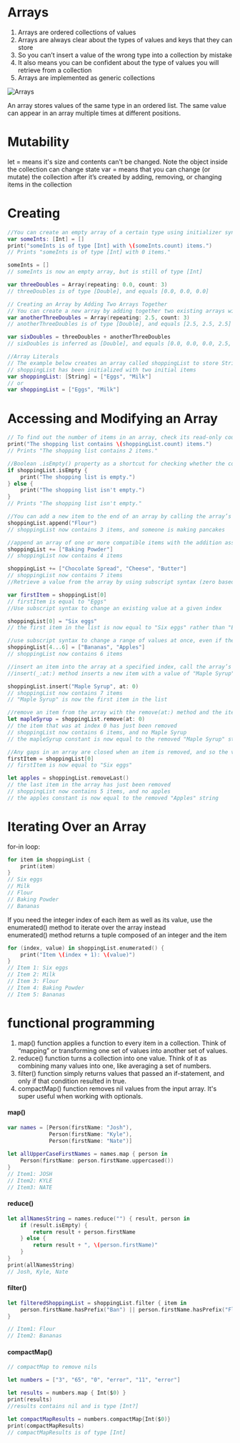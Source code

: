 # Arrays
1. Arrays are ordered collections of values  
2. Arrays are always clear about the types of values and keys that they can store  
3. So you can’t insert a value of the wrong type into a collection by mistake  
4. It also means you can be confident about the type of values you will retrieve from a collection  
5. Arrays are implemented as generic collections  

![Arrays](https://user-images.githubusercontent.com/89819167/131692317-bc2a14b3-4390-435f-9b2d-86a155802e9f.png)

An array stores values of the same type in an ordered list. The same value can appear in an array multiple times at different positions.  

# Mutability
let = means it's size and contents can't be changed.  Note the object inside the collection can change state
var =  means that you can change (or mutate) the collection after it’s created by adding, removing, or changing items in the collection

# Creating

```swift
//You can create an empty array of a certain type using initializer syntax:
var someInts: [Int] = []
print("someInts is of type [Int] with \(someInts.count) items.")
// Prints "someInts is of type [Int] with 0 items."

someInts = []
// someInts is now an empty array, but is still of type [Int]

var threeDoubles = Array(repeating: 0.0, count: 3)
// threeDoubles is of type [Double], and equals [0.0, 0.0, 0.0]

// Creating an Array by Adding Two Arrays Together
// You can create a new array by adding together two existing arrays with compatible types with the addition operator (+)  
var anotherThreeDoubles = Array(repeating: 2.5, count: 3)
// anotherThreeDoubles is of type [Double], and equals [2.5, 2.5, 2.5]

var sixDoubles = threeDoubles + anotherThreeDoubles
// sixDoubles is inferred as [Double], and equals [0.0, 0.0, 0.0, 2.5, 2.5, 2.5]

//Array Literals 
// The example below creates an array called shoppingList to store String values
// shoppingList has been initialized with two initial items
var shoppingList: [String] = ["Eggs", "Milk"]
// or
var shoppingList = ["Eggs", "Milk"]
```

# Accessing and Modifying an Array

```swift
// To find out the number of items in an array, check its read-only count property
print("The shopping list contains \(shoppingList.count) items.")
// Prints "The shopping list contains 2 items."

//Boolean .isEmpty() property as a shortcut for checking whether the count property is equal to 0
if shoppingList.isEmpty {
    print("The shopping list is empty.")
} else {
    print("The shopping list isn't empty.")
}
// Prints "The shopping list isn't empty."

//You can add a new item to the end of an array by calling the array’s append(_:) method
shoppingList.append("Flour")
// shoppingList now contains 3 items, and someone is making pancakes

//append an array of one or more compatible items with the addition assignment operator (+=)
shoppingList += ["Baking Powder"]
// shoppingList now contains 4 items

shoppingList += ["Chocolate Spread", "Cheese", "Butter"]
// shoppingList now contains 7 items
//Retrieve a value from the array by using subscript syntax (zero based)

var firstItem = shoppingList[0]
// firstItem is equal to "Eggs"
//Use subscript syntax to change an existing value at a given index

shoppingList[0] = "Six eggs"
// the first item in the list is now equal to "Six eggs" rather than "Eggs"

//use subscript syntax to change a range of values at once, even if the replacement set of values has a different length than the range you are replacing
shoppingList[4...6] = ["Bananas", "Apples"]
// shoppingList now contains 6 items

//insert an item into the array at a specified index, call the array’s insert(_:at:) method
//insert(_:at:) method inserts a new item with a value of "Maple Syrup" at the very beginning of the shopping list, indicated by an index of 0

shoppingList.insert("Maple Syrup", at: 0)
// shoppingList now contains 7 items
// "Maple Syrup" is now the first item in the list

//remove an item from the array with the remove(at:) method and the item is returned
let mapleSyrup = shoppingList.remove(at: 0)
// the item that was at index 0 has just been removed
// shoppingList now contains 6 items, and no Maple Syrup
// the mapleSyrup constant is now equal to the removed "Maple Syrup" string

//Any gaps in an array are closed when an item is removed, and so the value at index 0 is once again equal to "Six eggs"
firstItem = shoppingList[0]
// firstItem is now equal to "Six eggs"

let apples = shoppingList.removeLast()
// the last item in the array has just been removed
// shoppingList now contains 5 items, and no apples
// the apples constant is now equal to the removed "Apples" string
```

# Iterating Over an Array

for-in loop:
```swift
for item in shoppingList {
    print(item)
}
// Six eggs
// Milk
// Flour
// Baking Powder
// Bananas
```

If you need the integer index of each item as well as its value, use the enumerated() method to iterate over the array instead  
enumerated() method returns a tuple composed of an integer and the item
```swift
for (index, value) in shoppingList.enumerated() {
    print("Item \(index + 1): \(value)")
}
// Item 1: Six eggs
// Item 2: Milk
// Item 3: Flour
// Item 4: Baking Powder
// Item 5: Bananas
```

# functional programming

1. map() function applies a function to every item in a collection. Think of “mapping” or transforming one set of values into another set of values.
2. reduce() function turns a collection into one value. Think of it as combining many values into one, like averaging a set of numbers.
3. filter() function simply returns values that passed an if-statement, and only if that condition resulted in true.
4. compactMap() function removes nil values from the input array. It's super useful when working with optionals.

#### map()

```swift
var names = [Person(firstName: "Josh"),
             Person(firstName: "Kyle"),
             Person(firstName: "Nate")]
             
let allUpperCaseFirstNames = names.map { person in
    Person(firstName: person.firstName.uppercased())
}
// Item1: JOSH
// Item2: KYLE
// Item3: NATE
```

#### reduce()
``` swift
let allNamesString = names.reduce("") { result, person in
    if (result.isEmpty) {
        return result + person.firstName
    } else {
        return result + ", \(person.firstName)"
    }
}
print(allNamesString)
// Josh, Kyle, Nate
```

#### filter()

```swift
let filteredShoppingList = shoppingList.filter { item in
    person.firstName.hasPrefix("Ban") || person.firstName.hasPrefix("Fl")
}

// Item1: Flour
// Item2: Bananas
```

#### compactMap()

```swift
// compactMap to remove nils

let numbers = ["3", "65", "0", "error", "11", "error"]

let results = numbers.map { Int($0) }
print(results)
//results contains nil and is type [Int?]

let compactMapResults = numbers.compactMap{Int($0)}
print(compactMapResults)
// compactMapResults is of type [Int]

```

